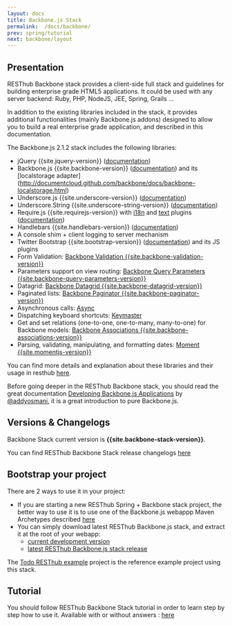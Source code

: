 ```yaml
---
layout: docs
title: Backbone.js Stack
permalink:  /docs/backbone/
prev: spring/tutorial
next: backbone/layout
---
```


<div class="toc"></div>

## Presentation

RESThub Backbone stack provides a client-side full stack and guidelines for building enterprise grade HTML5 applications. 
It could be used with any server backend: Ruby, PHP, NodeJS, JEE, Spring, Grails ...

In addition to the existing libraries included in the stack, it provides additional functionalities (mainly Backbone.js addons)
designed to allow you to build a real enterprise grade application, and described in this documentation.

The Backbone.js 2.1.2 stack includes the following libraries:

* jQuery {{site.jquery-version}} ([documentation](http://docs.jquery.com/Main_Page))
* Backbone.js {{site.backbone-version}} ([documentation](http://documentcloud.github.com/backbone/)) and its [localstorage adapter]
  (http://documentcloud.github.com/backbone/docs/backbone-localstorage.html)
* Underscore.js {{site.underscore-version}} ([documentation](http://documentcloud.github.com/underscore/))
* Underscore.String {{site.underscore-string-version}} ([documentation](https://github.com/epeli/underscore.string#readme))
* Require.js {{site.requirejs-version}} with [i18n](http://requirejs.org/docs/api.html#i18n) and [text](http://requirejs.org/docs/api.html#text) plugins
  ([documentation](http://requirejs.org/docs/api.html))
* Handlebars {{site.handlebars-version}} ([documentation](http://handlebarsjs.com))
* A console shim + client logging to server mechanism
* Twitter Bootstrap {{site.bootstrap-version}} ([documentation](http://getbootstrap.com/{{site.bootstrap-version}}/)) and its JS plugins
* Form Validation: [Backbone Validation {{site.backbone-validation-version}}](http://github.com/thedersen/backbone.validation)
* Parameters support on view routing: [Backbone Query Parameters {{site.backbone-query-parameters-version}}](http://github.com/jhudson8/backbone-query-parameters)
* Datagrid: [Backbone Datagrid {{site.backbone-datagrid-version}}](http://loicfrering.github.com/backbone.datagrid/)
* Paginated lists: [Backbone Paginator {{site.backbone-paginator-version}}](http://addyosmani.github.com/backbone.paginator/)
* Asynchronous calls: [Async](http://github.com/caolan/async/)
* Dispatching keyboard shortcuts: [Keymaster](http://gobby/keymasterithub.com/madr)
* Get and set relations (one-to-one, one-to-many, many-to-one) for Backbone models: [Backbone Associations {{site.backbone-associations-version}}](http://dhruvaray.github.io/backbone-associations/)
* Parsing, validating, manipulating, and formatting dates: [Moment {{site.momentjs-version}}](http://momentjs.com/)

You can find more details and explanation about these libraries and their usage in resthub [here](/docs/backbone/third-party).

Before going deeper in the RESThub Backbone stack, you should read the great documentation
[Developing Backbone.js Applications](http://addyosmani.github.com/backbone-fundamentals/) by [@addyosmani](https://twitter.com/addyosmani),
it is a great introduction to pure Backbone.js.

## Versions & Changelogs

Backbone Stack current version is **{{site.backbone-stack-version}}**.

You can find RESThub Backbone Stack release changelogs [here](/news/releases)

## Bootstrap your project

There are 2 ways to use it in your project:

* If you are starting a new RESThub Spring + Backbone stack project, the better way to use it is to use one of the Backbone.js webappp
  Maven Archetypes described [here](/docs/spring/bootstrap)
* You can simply download latest RESThub Backbone.js stack, and extract it at the root of your webapp:
  * [current development version](https://github.com/resthub/resthub-backbone-stack/archive/master.zip)
  * [latest RESThub Backbone.js stack release](https://github.com/resthub/resthub-backbone-stack/archive/resthub-backbone-stack-{{site.backbone-stack-version}}.zip)

The [Todo RESThub example](https://github.com/resthub/todo-backbone-example) project is the reference example project using this stack.

## Tutorial

You should follow RESThub Backbone Stack tutorial in order to learn step by step how to use it. Available with or without answers :
[here](/docs/backbone/tutorial)